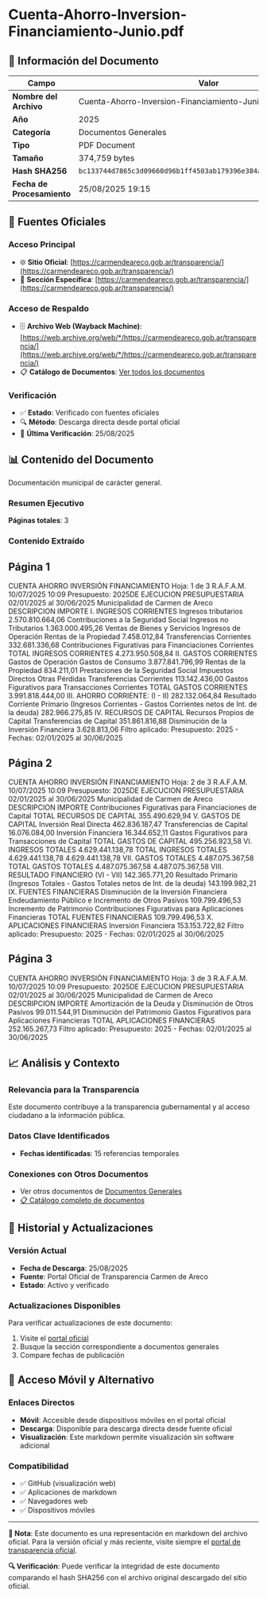 # Cuenta-Ahorro-Inversion-Financiamiento-Junio.pdf

## 📄 Información del Documento

| Campo | Valor |
|-------|--------|
| **Nombre del Archivo** | Cuenta-Ahorro-Inversion-Financiamiento-Junio.pdf |
| **Año** | 2025 |
| **Categoría** | Documentos Generales |
| **Tipo** | PDF Document |
| **Tamaño** | 374,759 bytes |
| **Hash SHA256** | `bc133744d7865c3d09660d96b1ff4503ab179396e384a1c97b8d3cbe0bfe012b` |
| **Fecha de Procesamiento** | 25/08/2025 19:15 |

## 🔗 Fuentes Oficiales

### Acceso Principal
- 🌐 **Sitio Oficial**: [https://carmendeareco.gob.ar/transparencia/](https://carmendeareco.gob.ar/transparencia/)
- 📁 **Sección Específica**: [https://carmendeareco.gob.ar/transparencia/](https://carmendeareco.gob.ar/transparencia/)

### Acceso de Respaldo
- 🗄️ **Archivo Web (Wayback Machine)**: [https://web.archive.org/web/*/https://carmendeareco.gob.ar/transparencia/](https://web.archive.org/web/*/https://carmendeareco.gob.ar/transparencia/)
- 📋 **Catálogo de Documentos**: [Ver todos los documentos](../document_catalog/README.md)

### Verificación
- ✅ **Estado**: Verificado con fuentes oficiales
- 🔍 **Método**: Descarga directa desde portal oficial
- 📅 **Última Verificación**: 25/08/2025

## 📊 Contenido del Documento

Documentación municipal de carácter general.

### Resumen Ejecutivo

**Páginas totales**: 3

### Contenido Extraído

## Página 1

CUENTA AHORRO INVERSIÓN FINANCIAMIENTO Hoja: 1 de 3 R.A.F.A.M.
10/07/2025 10:09
Presupuesto: 2025DE EJECUCION PRESUPUESTARIA 
02/01/2025 al 30/06/2025
Municipalidad de
Carmen de Areco
DESCRIPCION IMPORTE
I. INGRESOS CORRIENTES
Ingresos tributarios 2.570.810.664,06
Contribuciones a la Seguridad Social
Ingresos no Tributarios 1.363.000.495,26
Ventas de Bienes y Servicios
Ingresos de Operación
Rentas de la Propiedad 7.458.012,84
Transferencias Corrientes 332.681.336,68
Contribuciones Figurativas para Financiaciones Corrientes
TOTAL  INGRESOS CORRIENTES 4.273.950.508,84
II. GASTOS CORRIENTES
Gastos de Operación
Gastos de Consumo 3.877.841.796,99
Rentas de la Propiedad 834.211,01
Prestaciones de la Seguridad Social
Impuestos Directos
Otras Pérdidas
Transferencias Corrientes 113.142.436,00
Gastos Figurativos para Transacciones Corrientes
TOTAL  GASTOS CORRIENTES 3.991.818.444,00
III. AHORRO CORRIENTE: (I - II) 282.132.064,84
Resultado Corriente Primario (Ingresos Corrientes - Gastos Corrientes netos de Int. de la deuda) 282.966.275,85
IV. RECURSOS DE CAPITAL
Recursos Propios de Capital
Transferencias de Capital 351.861.816,88
Disminución de la Inversión Financiera 3.628.813,06
Filtro aplicado: Presupuesto: 2025 -  Fechas: 02/01/2025 al 30/06/2025

## Página 2

CUENTA AHORRO INVERSIÓN FINANCIAMIENTO Hoja: 2 de 3 R.A.F.A.M.
10/07/2025 10:09
Presupuesto: 2025DE EJECUCION PRESUPUESTARIA 
02/01/2025 al 30/06/2025
Municipalidad de
Carmen de Areco
DESCRIPCION IMPORTE
Contribuciones Figurativas para Financiaciones de Capital
TOTAL  RECURSOS DE CAPITAL 355.490.629,94
V. GASTOS DE CAPITAL
Inversión Real Directa 462.836.187,47
Transferencias de Capital 16.076.084,00
Inversión Financiera 16.344.652,11
Gastos Figurativos para Transacciones de Capital
TOTAL  GASTOS DE CAPITAL 495.256.923,58
VI. INGRESOS TOTALES 4.629.441.138,78
TOTAL  INGRESOS TOTALES 4.629.441.138,78 4.629.441.138,78
VII. GASTOS TOTALES 4.487.075.367,58
TOTAL  GASTOS TOTALES 4.487.075.367,58 4.487.075.367,58
VIII. RESULTADO FINANCIERO (VI - VII) 142.365.771,20
Resultado Primario (Ingresos Totales - Gastos Totales netos de Int. de la deuda) 143.199.982,21
IX. FUENTES FINANCIERAS
Disminución de la Inversión Financiera
Endeudamiento Público e Incremento de Otros Pasivos 109.799.496,53
Incremento de Patrimonio
Contribuciones Figurativas para Aplicaciones Financieras
TOTAL  FUENTES FINANCIERAS 109.799.496,53
X. APLICACIONES FINANCIERAS
Inversión Financiera 153.153.722,82
Filtro aplicado: Presupuesto: 2025 -  Fechas: 02/01/2025 al 30/06/2025

## Página 3

CUENTA AHORRO INVERSIÓN FINANCIAMIENTO Hoja: 3 de 3 R.A.F.A.M.
10/07/2025 10:09
Presupuesto: 2025DE EJECUCION PRESUPUESTARIA 
02/01/2025 al 30/06/2025
Municipalidad de
Carmen de Areco
DESCRIPCION IMPORTE
Amortización de la Deuda y Disminución de Otros Pasivos 99.011.544,91
Disminución del Patrimonio
Gastos Figurativos para Aplicaciones Financieras
TOTAL  APLICACIONES FINANCIERAS 252.165.267,73
Filtro aplicado: Presupuesto: 2025 -  Fechas: 02/01/2025 al 30/06/2025



## 📈 Análisis y Contexto

### Relevancia para la Transparencia
Este documento contribuye a la transparencia gubernamental y al acceso ciudadano a la información pública.

### Datos Clave Identificados
- **Fechas identificadas**: 15 referencias temporales

### Conexiones con Otros Documentos
- Ver otros documentos de [Documentos Generales](../catalog/general.md)
- [📋 Catálogo completo de documentos](../document_catalog/README.md)

## 🔄 Historial y Actualizaciones

### Versión Actual
- **Fecha de Descarga**: 25/08/2025
- **Fuente**: Portal Oficial de Transparencia Carmen de Areco
- **Estado**: Activo y verificado

### Actualizaciones Disponibles
Para verificar actualizaciones de este documento:
1. Visite el [portal oficial](https://carmendeareco.gob.ar/transparencia/)
2. Busque la sección correspondiente a documentos generales
3. Compare fechas de publicación

## 📱 Acceso Móvil y Alternativo

### Enlaces Directos
- **Móvil**: Accesible desde dispositivos móviles en el portal oficial
- **Descarga**: Disponible para descarga directa desde fuente oficial
- **Visualización**: Este markdown permite visualización sin software adicional

### Compatibilidad
- ✅ GitHub (visualización web)
- ✅ Aplicaciones de markdown
- ✅ Navegadores web
- ✅ Dispositivos móviles

---

**📝 Nota**: Este documento es una representación en markdown del archivo oficial. 
Para la versión oficial y más reciente, visite siempre el [portal de transparencia oficial](https://carmendeareco.gob.ar/transparencia/).

**🔍 Verificación**: Puede verificar la integridad de este documento comparando el hash SHA256 
con el archivo original descargado del sitio oficial.
